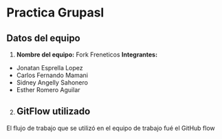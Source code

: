 # Practica Grupasl

## Datos del equipo

1. **Nombre del equipo:** Fork Freneticos
**Integrantes:** 
* Jonatan Esprella Lopez
* Carlos Fernando Mamani
* Sidney Angelly Sahonero 
* Esther Romero Aguilar

2. ## GitFlow utilizado
El flujo de trabajo que se utilizó en el equipo de trabajo fué el GitHub flow
